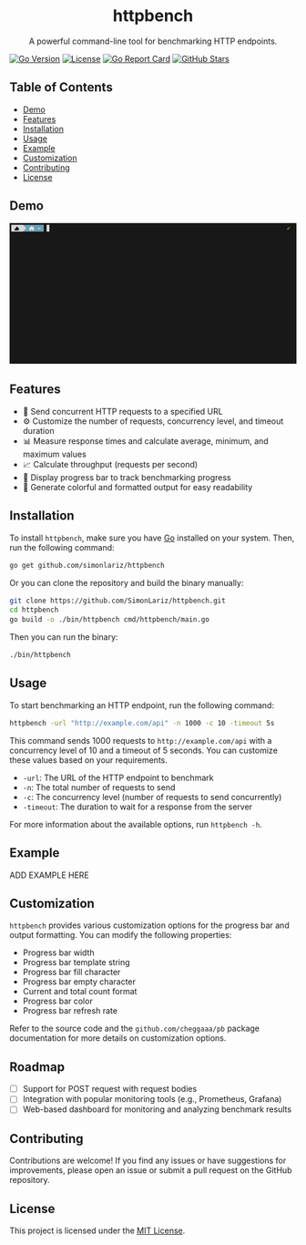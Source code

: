 <div align="center">
  <h1>httpbench</h1>
  <p>A powerful command-line tool for benchmarking HTTP endpoints.</p>
</div>

[![Go Version](https://img.shields.io/badge/go-1.22.3-00ADD8?style=flat-square&logo=go)](https://golang.org)
[![License](https://img.shields.io/badge/license-MIT-blue?style=flat-square)](https://github.com/simonlariz/httpbench/blob/main/LICENSE)
[![Go Report Card](https://goreportcard.com/badge/github.com/simonlariz/httpbench?style=flat-square)](https://goreportcard.com/report/github.com/simonlariz/httpbench)
[![GitHub Stars](https://img.shields.io/github/stars/simonlariz/httpbench?style=flat-square&logo=github)](https://github.com/simonlariz/httpbench/stargazers)

## Table of Contents
- [Demo](#demo)
- [Features](#features)
- [Installation](#installation)
- [Usage](#usage)
- [Example](#example)
- [Customization](#customization)
- [Contributing](#contributing)
- [License](#license)

## Demo
![httpbench Demo](img/demo.gif)

## Features

- 🚀 Send concurrent HTTP requests to a specified URL
- ⚙️ Customize the number of requests, concurrency level, and timeout duration
- 📊 Measure response times and calculate average, minimum, and maximum values
- 📈 Calculate throughput (requests per second)
- 🌈 Display progress bar to track benchmarking progress
- 💅 Generate colorful and formatted output for easy readability

## Installation

To install `httpbench`, make sure you have [Go](https://golang.org) installed on your system. Then, run the following command:

```bash
go get github.com/simonlariz/httpbench
```

Or you can clone the repository and build the binary manually:

```bash
git clone https://github.com/SimonLariz/httpbench.git
cd httpbench
go build -o ./bin/httpbench cmd/httpbench/main.go
``` 

Then you can run the binary:

```bash
./bin/httpbench
```

## Usage

To start benchmarking an HTTP endpoint, run the following command:

```bash
httpbench -url "http://example.com/api" -n 1000 -c 10 -timeout 5s
```

This command sends 1000 requests to `http://example.com/api` with a concurrency level of 10 and a timeout of 5 seconds. You can customize these values based on your requirements.

- `-url`: The URL of the HTTP endpoint to benchmark
- `-n`: The total number of requests to send
- `-c`: The concurrency level (number of requests to send concurrently)
- `-timeout`: The duration to wait for a response from the server

For more information about the available options, run `httpbench -h`.

## Example 

ADD EXAMPLE HERE

## Customization
`httpbench` provides various customization options for the progress bar and output formatting. You can modify the following properties:

- Progress bar width
- Progress bar template string
- Progress bar fill character
- Progress bar empty character
- Current and total count format
- Progress bar color
- Progress bar refresh rate

Refer to the source code and the `github.com/cheggaaa/pb` package documentation for more details on customization options.

## Roadmap

- [ ] Support for POST request with request bodies
- [ ] Integration with popular monitoring tools (e.g., Prometheus, Grafana)
- [ ] Web-based dashboard for monitoring and analyzing benchmark results

## Contributing

Contributions are welcome! If you find any issues or have suggestions for improvements, please open an issue or submit a pull request on the GitHub repository.

## License

This project is licensed under the [MIT License](LICENSE).

